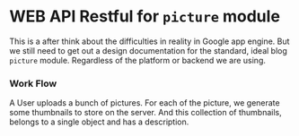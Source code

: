 # WEB API Restful for `picture` module
This is a after think about the difficulties in reality in Google app engine. But we still need to get out a design documentation for the standard, ideal blog `picture` module. Regardless of the platform or backend we are using.

### Work Flow
A User uploads a bunch of pictures. For each of the picture, we generate some thumbnails to store on the server. And this collection of thumbnails, belongs to a single object and has a description. 